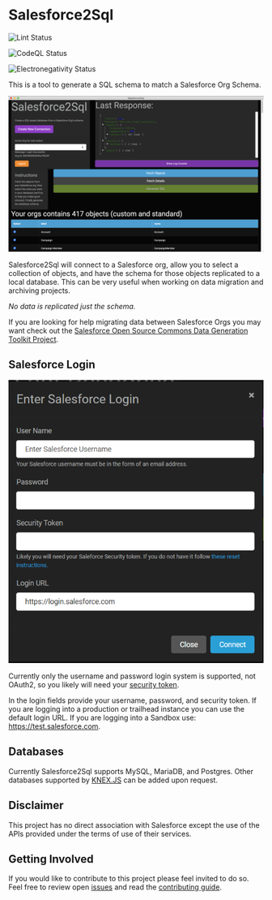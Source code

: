 # Salesforce2Sql

![Lint Status](https://github.com/acrosman/Salesforce2Sql/actions/workflows/lint.yml/badge.svg)

![CodeQL Status](https://github.com/acrosman/Salesforce2Sql/actions/workflows/codeql-analysis.yml/badge.svg)

![Electronegativity Status](https://github.com/acrosman/Salesforce2Sql/actions/workflows/electronegativity.yml/badge.svg)

This is a tool to generate a SQL schema to match a Salesforce Org Schema.

![Main Interface](documentation/Interface%20Screenshots/MainScreen.png?raw=true)

Salesforce2Sql will connect to a Salesforce org, allow you to select a collection of objects, and have the schema for those objects replicated to a local database. This can be very useful when working on data migration and archiving projects.

_No data is replicated just the schema._

If you are looking for help migrating data between Salesforce Orgs you may want check out the [Salesforce Open Source Commons Data Generation Toolkit Project](https://github.com/SFDO-Community-Sprints/DataGenerationToolkit).

## Salesforce Login

![Login Screen](documentation/Interface%20Screenshots/Login.PNG?raw=true)

Currently only the username and password login system is supported, not OAuth2, so you likely will need your [security token](https://help.salesforce.com/articleView?id=user_security_token.htm&type=5).

In the login fields provide your username, password, and security token. If you are logging into a production or trailhead instance you can use the default login URL. If you are logging into a Sandbox use: https://test.salesforce.com.

## Databases

Currently Salesforce2Sql supports MySQL, MariaDB, and Postgres. Other databases supported by [KNEX.JS](https://knexjs.org/) can be added upon request.

## Disclaimer

This project has no direct association with Salesforce except the use of the APIs provided under the terms of use of their services.

## Getting Involved

If you would like to contribute to this project please feel invited to do so. Feel free to review open [issues](issues) and read the [contributing guide](contributing.md).

